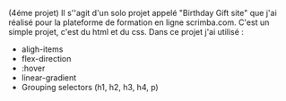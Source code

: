 (4éme projet) 
Il s''agit d'un solo projet appelé "Birthday Gift site" que j'ai réalisé pour la plateforme de formation en ligne scrimba.com. 
C'est un simple projet, c'est du html et du css. Dans ce projet j'ai utilisé :
- aligh-items
- flex-direction
- :hover
- linear-gradient
- Grouping selectors (h1, h2, h3, h4, p)
  

